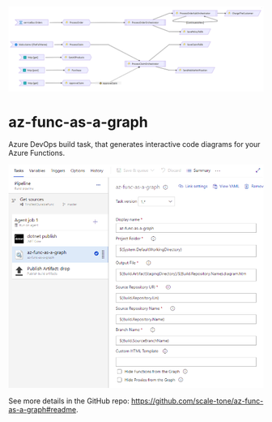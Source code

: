 ![logo](https://raw.githubusercontent.com/scale-tone/az-func-as-a-graph/master/screenshot1.png)
# az-func-as-a-graph

Azure DevOps build task, that generates interactive code diagrams for your Azure Functions.

![screenshot2](https://raw.githubusercontent.com/scale-tone/az-func-as-a-graph/master/screenshot2.png)

See more details in the GitHub repo: https://github.com/scale-tone/az-func-as-a-graph#readme.